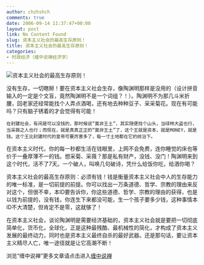 ```yaml
---
author: chzhshch
comments: true
date: 2006-09-14 11:37:47+00:00
layout: post
link: No Content Found
slug: 资本主义社会的最高生存原则！
title: 资本主义社会的最高生存原则！
categories:
- 时政经济（缠中说禅经济学）
---
```


			

                                               

![资本主义社会的最高生存原则！](http://simg.sinajs.cn/blog7style/images/common/sg_trans.gif)

                                               

   没有生存，一切瞎掰！要在资本主义社会生存，像陶渊明那样是没用的（设计拼音输入的一定是个文盲，竟然陶渊明不是一个词组？！）。陶渊明不为那几斗米折腰，回老家还经常能找个人弄点酒喝，还有地去种种豆子、采采菊花。现在有可能吗？只有脑子锈着的才会觉得有可能！

    在封建社会，有闲是可以没钱的，那时候说“莫非王土”，其实随便找个山头，当绿林大盗也行，当采薇之人也行；而现在，就是真真正正的“莫非王土”了，这个王就是资本，就是MONEY，就是钱。这个王比封建时代的皇帝可要厉害多了，每一寸土地都在它的统治下。

   在资本主义时代，你的每一秒都生活在钱眼里，上网不会免费，连你睡觉的床也等价于一叠厚薄不一的钱。想采菊、采薇？那是私有财产，没钱、没门！陶渊明来到这个时代，活不了7天。一个破人，叫唤几句破诗，凭什么给饭你吃，给酒你喝？

   资本主义社会的最高生存原则：必须有钱！钱是衡量资本主义社会中人的生存能力的唯一标准，是一切前提的前提。你可以找出一万条道德、哲学、宗教的理由来反对这个，但很不幸，本ID要告诉你，你这些道德、哲学、宗教的理由的获得，也是以钱为前提的，没有钱，你连生下来都没可能，生一个孩子要多少钱，这种事情本ID不大清楚，但肯定不是零，这就够了！

   在资本主义社会，谈论陶渊明是需要经济基础的，资本主义社会就是要把一切彻底简单化，货币化，全球化，正是这种最残酷、最机械性的简化，才构成了资本主义发展的最终动力，同时也是资本主义最终自杀的最好武器。还是那句话，要让资本主义精尽人亡，唯一途径就是让它高潮不断！

浏览“缠中说禅”更多文章请点击进入[缠中说禅](http://blog.sina.com.cn/m/chzhshch)
